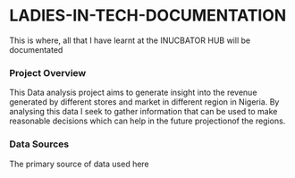 # LADIES-IN-TECH-DOCUMENTATION
This is where, all that I have learnt at the INUCBATOR HUB will be documentated

### Project Overview
This Data analysis project aims to generate insight into the revenue generated by different stores and market in different region in Nigeria. By analysing this data I seek to gather information that can be used to make reasonable decisions which can help in the future projectionof the regions.

### Data Sources
The primary source of data used here
